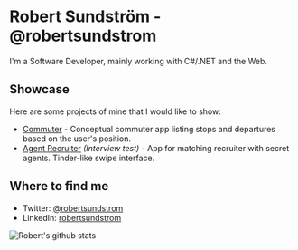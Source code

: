 # Robert Sundström - @robertsundstrom

I'm a Software Developer, mainly working with C#/.NET and the Web.

## Showcase
Here are some projects of mine that I would like to show:

* [Commuter](https://github.com/robertsundstrom/commuter) - Conceptual commuter app listing stops and departures based on the user's position.
* [Agent Recruiter](https://github.com/robertsundstrom/AgentRecruiter-XamarinForms) *(Interview test)* - App for matching recruiter with secret agents. Tinder-like swipe interface. 

## Where to find me
- Twitter: [@robertsundstrom](https://twitter.com/robertsundstrom)
- LinkedIn: [robertsundstrom](https://www.linkedin.com/in/robertsundstrom/)

![Robert's github stats](https://github-readme-stats.vercel.app/api/?username=robertsundstrom&show_icons=true&title_color=fff&icon_color=79ff97&text_color=9f9f9f&bg_color=151515)
